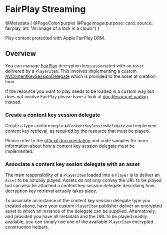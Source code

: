 # FairPlay Streaming

@Metadata {
    @PageColor(purple)
    @PageImage(purpose: card, source: fairplay, alt: "An image of a lock in a cloud.")
}

Play content protected with Apple FairPlay DRM.

## Overview

You can manage [FairPlay](https://developer.apple.com/streaming/fps/) decryption keys associated with an ``Asset`` delivered by a ``PlayerItem``. This involves implementing a custom [AVContentKeySessionDelegate](https://developer.apple.com/documentation/avfoundation/avcontentkeysessiondelegate) which is provided to the asset at creation time.

If the resource you want to play needs to be loaded in a custom way but does not involve FairPlay please have a look at <doc:ResourceLoading> instead.

### Create a content key session delegate

Create a type conforming to `AVContentKeySessionDelegate` and implement content key retrieval, as required by the resource that must be played.

Please refer to the [official documentation](https://developer.apple.com/documentation/avfoundation/avcontentkeysessiondelegate) and code samples for more information about how a content key session delegate must be implemented.

### Associate a content key sesion delegate with an asset

The main responsibility of a ``PlayerItem`` loaded into a ``Player`` is to deliver an ``Asset`` to be actually played. Assets do not only convey the URL to be played but can also be attached a content key session delegate describing how decryption key retrieval actually takes place.

To associate an instance of the content key session delegate type you created above, have your custom ``PlayerItem`` publisher deliver an encrypted asset to which an instance of the delegate can be supplied. Alternatively, and provided you have all metadata and the URL to be played readily available, you can simply use one of the available ``PlayerItem`` encrypted construction helpers.
